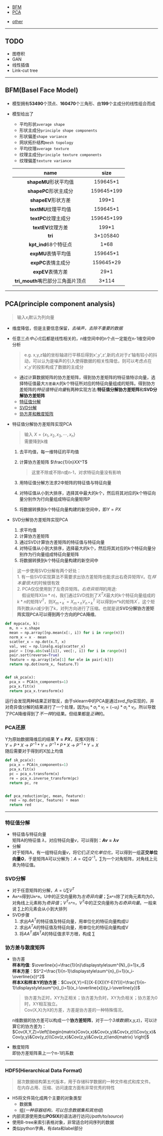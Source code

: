 * [BFM](#BFM)
* [PCA](#PCA)
+ [other](#other)

***

## TODO
  * 图卷积
  * GAN
  * 线性插值
  * Link-cut tree

***

## <p id='BFM'>BFM(Basel Face Model)</p>
* 模型拥有**53490**个顶点、<strong>160470</strong>个三角形、由**199**个主成分的线性组合而成
* 模型给出了
  * 平均形状`average shape`
  * 形状主成分`principle shape components`
  * 形状偏差`shape variance`
  * 网状拓扑结构`mesh topology`
  * 平均纹理`average texture`
  * 纹理主成分`principle texture components`
  * 纹理偏差`texture variance`

  | name | size |
  | :-: | :-: |
  | **shapeMU**形状平均值 | 159645*1 |
  | **shapePC**形状主成分 | 159645*199 |
  | **shapeEV**形状方差 | 199*1 |
  | **textMU**纹理平均值 | 159645*1 |
  | **textPC**纹理主成分 | 159645*199 |
  | **textEV**纹理方差 | 199*1 |
  | **tri** | 3*105840 |
  | **kpt_ind**68个特征点 | 1*68 |
  | **expMU**表情平均值 | 159645*1 |
  | **expPC**表情主成分 | 159645*29 |
  | **expEV**表情方差 | 29*1 |
  | **tri_mouth**嘴巴部分三角面片顶点 | 3*114 |
***
## <p id='PCA'>PCA(principle component analysis)</p>
  > 输入$x_i$默认为列向量

  * 维度降低，但是主要信息保留，*去噪声，去除不重要的数据*
  * 任意三点*中心化*后都是线性相关的，n维空间中的n个点一定能在n-1维空间中分析
    > e.g.  x,y,z轴的坐标轴进行平移后得到x',y',z',新的点对于z'轴有较小的抖动，可以认为是噪声的引入使得数据的相关性降低，则可以考虑点在x',y'的投影构成了数据的主成分

    * 通过计算数据矩阵的协方差矩阵，得到协方差矩阵的特征值特诊向量，选择特征值最大`方差最大`的k个特征所对应的特征向量组成的矩阵。得到协方差矩阵的*特征值特征向量*有两种实现方法:**特征值分解协方差矩阵**和**SVD分解协方差矩阵**
    + [特征值分解](#character-value)
    + [SVD分解](#svd)
    + [协方差和散度矩阵](#covariance)
  * 特征值分解协方差矩阵实现PCA
    > 输入 $X=\{x_1,x_2,x_3,\cdots,x_n\}$  
      需要降到k维

    1. 去平均值，每一维特征的平均值
    2. 计算协方差矩阵 $\frac{1}{n}XX^T$
        > 这里不除或不除n或n-1，对求特征向量没有影响

    3. 用特征值分解方法求2中矩阵的特征值与特征向量
    4. 对特征值从小到大排序，选择其中最大的k个，然后将其对应的k个特征向量分别作为行向量组成特征向量矩阵P
    5. 将数据转换到k个特征向量构建的新空间中，即$Y=PX$
  * SVD分解协方差矩阵实现PCA
    1. 求平均值
    2. 计算协方差矩阵
    3. 通过SVD计算协方差矩阵的特征值与特征向量
    4. 对特征值从小到大排序，选择最大的k个，然后将其对应的k个特征向量分别作为行向量组成特征向量矩阵
    5. 将数据转换到k个特征向量构建的新空间中
  > 这一步使用SVD分解有两个好处：  
    1. 有一些SVD实现算法不需要求出协方差矩阵也能求出右奇异矩阵V。在*样本量很大*的时候很有效  
    2. PCA仅仅使用到了左奇异矩阵。*右奇异矩阵*的用途:  
    &nbsp;&nbsp;&nbsp;&nbsp;假设矩阵X($m*n$)，我们通过SVD找到了$X^TX$最大的k个特征向量组成的$k*n$的矩阵$V^T$，则$X^{'}_{m*k}=X_{m*n}V^{T}_{n*k}$ 可以得到m*k的矩阵$X^{'}$，这个矩阵列数从n减少到了k，对列方向进行了压缩。也就是说**SVD分解协方差矩阵实现PCA可以得到两个方向的PCA降维**。
  ```python
  def mypca(x, k):
    m, n = x.shape
    mean = np.array([np.mean(x[:, i]) for i in range(n)])
    norm_x = x - mean
    scatter_x = np.dot(x.T, x)
    val, vec = np.linalg.eig(scatter_x)
    pair = [(np.abs(val[i]), vec[:, i]) for i in range(n)]
    pair.sort(reverse=True)
    feature = np.array([ele[1] for ele in pair[:k]])
    return np.dot(norm_x, feature.T)


  def sk_pca(x):
    pca_x = PCA(n_components=1)
    pca_x.fit(x)
    return pca_x.transform(x)
  ```
  运行会发现两种结果正好取反，由于sklearn中的PCA是通过$svd\_flip$实现的，并对奇异值分解的结果进行了一个处理，因为$u_i*\sigma_i*v_i=(-u_i)*\sigma_i*v_i$，所以导致了PCA降维得到了*不一样*的结果。但结果都是*正确*的。

### PCA还原
  Y为原始数据降维后的结果 **$Y=PX$**，反推X则有：  
  $Y=P*X \ \rightarrow \ P^{-1}*Y=P^{-1}*P*X \ \rightarrow \ P^{-1}*Y=X$  
  随后需要对于得到的X加上均值
  ```python
  def sk_pca(x):
    pca_x = PCA(n_components=1)
    pca_x.fit(x)
    pc = pca_x.transform(x)
    re = pca_x.inverse_transform(pc)
    return pc, re


  def pca_reduction(pc, mean, feature):
    red = np.dot(pc, feature) + mean
    return red
  ```

***

<p id='other'></p>

### <p id='character-value'>特征值分解</p>
  * 特征值与特征向量<br/>
    矩阵A的特征值 $\lambda$，对应特征向量$v$，可以得到：**$Av=\lambda v$**
  * 分解<br/>
    对于矩阵A，有一组特征向量$v$，将它们*正交化单位化*，可以得到一组**正交单位向量$Q$**，于是矩阵A可以分解为：$A=Q\sum Q^{-1}。\sum$为一个对角矩阵，对角线上元素为特征值。
### <p id='svd'>SVD分解</p>
  * 对于任意矩阵的分解，$A=U\sum V^T$
  * A`m*n`得到U`m*m`，U中的正交向量称为*左奇异向量*；$\sum$`m*n`除了对角元素均为0，对角线上元素称为*奇异值*；$V^T$`n*n`，$V^T$中的正交向量称为*右奇异向量*。一般来说 $\sum$上的元素会从小到大排列
  * SVD步骤
    1. 求出$AA^T$的特征值及特征向量，用单位化的特征向量构成U
    2. 求出$A^TA$的特征值及特征向量，用单位化的特征向量构成V
    3. 将$AA^T或A^TA$的特征值求平方根，构成 $\sum$
### <p id='covariance'>协方差与散度矩阵<br/>
  * 协方差<br/>
    **样本均值**: $\overline{x}=\frac{1}{n}\displaystyle\sum^{N}_{i=1}x_i$<br/>
    **样本方差**：$S^2=\frac{1}{n-1}\displaystyle\sum^{n}_{i=1}(x_i-\overline{x})^2$<br/>
    **样本X和样本Y的协方差**：$Cov(X,Y)=E[(X-E(X))(Y-E(Y))]=\frac{1}{n-1}\displaystyle\sum^{n}_{i=1}(x_i-\overline{x})(y_i-\overline{y})$<br/>
    > 协方差为正时，XY为正相关；协方差为负时，XY为负相关；协方差为0时，XY相互独立。<br/>
    Cov(X,X)为X的方差，方差是协方差的一种特殊情况。

    n维数据的协方差可以构成一个**协方差矩阵**，对于一个*3维数据*(x,y,z)，可以计算它的协方差为：$Cov(X,Y,Z)=\left[\begin{matrix}Cov(x,x)&Cov(x,y)&Cov(x,z)\\Cov(y,x)&Cov(y,y)&Cov(y,z)\\Cov(z,x)&Cov(z,y)&Cov(z,z)\end{matrix} \right]$

  * 散度矩阵<br/>
    即协方差矩阵乘上一个n-1的系数
***

### <p id='hdf5'>HDF5(Hierarchical Data Format)</p>
> 层次数据结构第五代版本，用于存储科学数据的一种文件格式和库文件。  
  在内存占用、压缩、访问速度方面有非常优秀的特性

* H5将文件简化成两个主要的对象类型
  + 数据集
  + 组(*一种容器结构，可以包含数据集和其他组*)
* 内部资源使用类似**POSIX**的语法进行访问(*/path/to/source*)
* 使用B-tree来索引表格对象，非常适合时间序列的数据
* 类似python字典，有data和label部分
